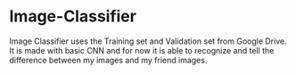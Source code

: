 # Image-Classifier
Image Classifier uses the Training set and Validation set from Google Drive. It is made with basic CNN and for now it is able to recognize and tell the difference between my images and my friend images.


